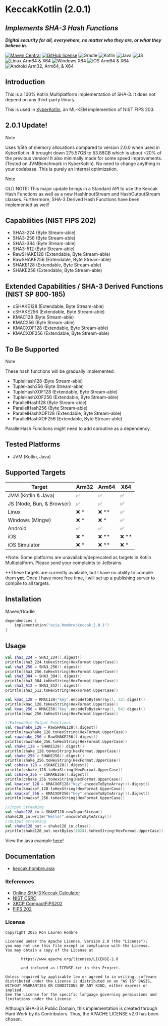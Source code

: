 # KeccakKotlin (2.0.1)
## _Implements SHA-3 Hash Functions_
_**Digital security for all, everywhere, no matter who they are, or what they believe in.**_

[![Maven Central](https://img.shields.io/maven-central/v/asia.hombre/keccak.svg)](https://search.maven.org/#search%7Cga%7C1%7Cg%3A%22asia.hombre%22)
[![GitHub license](https://img.shields.io/badge/license-Apache%20License%202.0-blue.svg?style=flat)](https://www.apache.org/licenses/LICENSE-2.0)
![Gradle](https://img.shields.io/badge/Gradle-02303A.svg?style=for-the-badge&logo=Gradle&logoColor=white)
![Kotlin](https://img.shields.io/badge/kotlin-%237F52FF.svg?style=for-the-badge&logo=kotlin&logoColor=white)
![Java](https://img.shields.io/badge/java-%23ED8B00.svg?style=for-the-badge&logo=openjdk&logoColor=white)
![JS](https://img.shields.io/badge/JavaScript-F7DF1E?style=for-the-badge&logo=javascript&logoColor=black)
![Linux Arm64 & X64](https://img.shields.io/badge/Linux-FCC624?style=for-the-badge&logo=linux&logoColor=black)
![Windows X64](https://img.shields.io/badge/Windows-0078D6?style=for-the-badge&logo=windows&logoColor=white)
![iOS Arm64 & X64](https://img.shields.io/badge/iOS-000000?style=for-the-badge&logo=ios&logoColor=white)
![Android Arm32, Arm64, & X64](https://img.shields.io/badge/Android-3DDC84?style=for-the-badge&logo=android&logoColor=white)

## Introduction

This is a 100% Kotlin Multiplatform implementation of SHA-3. It does not depend on any third-party library.

This is used in [KyberKotlin](https://github.com/ronhombre/KyberKotlin), an ML-KEM implemention of NIST FIPS 203.

## 2.0.1 Update!
> [!NOTE]
> Uses 1/5th of memory allocations compared to version 2.0.0 when used in KyberKotlin. It brought down 275.57GB to
> 53.88GB which is about ~20% of the previous version! It also minimally made for some speed improvements. (Tested on
> JVMBenchmark in KyberKotlin).
> No need to change anything in your codebase. This is purely an internal optimization.

> [!NOTE]
> OLD NOTE: This major update brings in a Standard API to use the Keccak Hash Functions as well as a new HashInputStream and
> HashOutputStream classes. Furthermore, SHA-3 Derived Hash Functions have been implemented as well!

## Capabilities (NIST FIPS 202)
* SHA3-224 (Byte Stream-able)
* SHA3-256 (Byte Stream-able)
* SHA3-384 (Byte Stream-able)
* SHA3-512 (Byte Stream-able)
* RawSHAKE128 (Extendable, Byte Stream-able)
* RawSHAKE256 (Extendable, Byte Stream-able)
* SHAKE128 (Extendable, Byte Stream-able)
* SHAKE256 (Extendable, Byte Stream-able)

## Extended Capabilities / SHA-3 Derived Functions (NIST SP 800-185)
* cSHAKE128 (Extendable, Byte Stream-able)
* cSHAKE256 (Extendable, Byte Stream-able)
* KMAC128 (Byte Stream-able)
* KMAC256 (Byte Stream-able)
* KMACXOF128 (Extendable, Byte Stream-able)
* KMACXOF256 (Extendable, Byte Stream-able)

## To Be Supported
> [!NOTE]
> These hash functions will be gradually implemented.

* TupleHash128 (Byte Stream-able)
* TupleHash256 (Byte Stream-able)
* TupleHashXOF128 (Extendable, Byte Stream-able)
* TupleHashXOF256 (Extendable, Byte Stream-able)
* ParallelHash128 (Byte Stream-able)
* ParallelHash256 (Byte Stream-able)
* ParallelHashXOF128 (Extendable, Byte Stream-able)
* ParallelHashXOF256 (Extendable, Byte Stream-able)

ParallelHash Functions might need to add coroutine as a dependency.

## Tested Platforms
* JVM (Kotlin, Java)

## Supported Targets

| Target                    | Arm32              | Arm64              | X64                |
|---------------------------|--------------------|--------------------|--------------------|
| JVM (Kotlin & Java)       | :white_check_mark: | :white_check_mark: | :white_check_mark: |
| JS (Node, Bun, & Browser) | :white_check_mark: | :white_check_mark: | :white_check_mark: |
| Linux                     | :x: *              | :x: **             | :white_check_mark: |
| Windows (Mingw)           | :x: *              | :x: *              | :white_check_mark: |
| Android                   | :white_check_mark: | :white_check_mark: | :white_check_mark: |
| iOS                       | :x: *              | :x: **             | :x: **             |
| iOS Simulator             | :x: *              | :x: **             | :x: *              |

*Note: Some platforms are unavailable/deprecated as targets in Kotlin Multiplatform. Please send your complaints to Jetbrains.

**These targets are currently available, but I have no ability to compile them **yet**. Once I have more free time, I will set up a publishing server to compile to all targets.

## Installation
Maven/Gradle
```kotlin
dependencies {
    implementation("asia.hombre:keccak:2.0.1")
}
```

## Usage
```kotlin
val sha3_224 = SHA3_224().digest()
println(sha3_224.toHexString(HexFormat.UpperCase))
val sha3_256 = SHA3_256().digest()
println(sha3_256.toHexString(HexFormat.UpperCase))
val sha3_384 = SHA3_384().digest()
println(sha3_384.toHexString(HexFormat.UpperCase))
val sha3_512 = SHA3_512().digest()
println(sha3_512.toHexString(HexFormat.UpperCase))

val kmac_128 = KMAC128("key".encodeToByteArray(), 32).digest()
println(kmac_128.toHexString(HexFormat.UpperCase))
val kmac_256 = KMAC256("key".encodeToByteArray(), 64).digest()
println(kmac_256.toHexString(HexFormat.UpperCase))

//Extendable-Output Functions
val rawshake_128 = RawSHAKE128().digest()
println(rawshake_128.toHexString(HexFormat.UpperCase))
val rawshake_256 = RawSHAKE256().digest()
println(rawshake_256.toHexString(HexFormat.UpperCase))
val shake_128 = SHAKE128().digest()
println(shake_128.toHexString(HexFormat.UpperCase))
val shake_256 = SHAKE256().digest()
println(shake_256.toHexString(HexFormat.UpperCase))
val cshake_128 = cSHAKE128().digest()
println(cshake_128.toHexString(HexFormat.UpperCase))
val cshake_256 = cSHAKE256().digest()
println(cshake_256.toHexString(HexFormat.UpperCase))
val kmacxof_128 = KMACXOF128("key".encodeToByteArray()).digest()
println(kmacxof_128.toHexString(HexFormat.UpperCase))
val kmacxof_256 = KMACXOF256("key".encodeToByteArray()).digest()
println(kmacxof_256.toHexString(HexFormat.UpperCase))

//Input Streaming
val shake128_in = SHAKE128.newInputStream()
shake128_in.write("Hello!".encodeToByteArray())
//Output Streaming
val shake128_out = shake128_in.close()
println(shake128_out.nextBytes(1024).toHexString(HexFormat.UpperCase))
```

View the java example [here](https://github.com/ronhombre/KeccakKotlin/blob/master/java-example/src/main/java/asia/hombre/examples/keccak/Main.java)!

## Documentation
* [keccak.hombre.asia](https://keccak.hombre.asia)

### References

* [Online SHA-3 Keccak Calculator](https://leventozturk.com/engineering/sha3/)
* [NIST CSRC](https://csrc.nist.gov/projects/cryptographic-standards-and-guidelines/example-values)
* [XKCP CompactFIPS202](https://github.com/XKCP/XKCP/blob/master/Standalone/CompactFIPS202/Python/CompactFIPS202.py)
* [FIPS 202](https://nvlpubs.nist.gov/nistpubs/FIPS/NIST.FIPS.202.pdf)

### License

```
Copyright 2025 Ron Lauren Hombre

Licensed under the Apache License, Version 2.0 (the "License");
you may not use this file except in compliance with the License.
You may obtain a copy of the License at

       https://www.apache.org/licenses/LICENSE-2.0
       
       and included as LICENSE.txt in this Project.

Unless required by applicable law or agreed to in writing, software
distributed under the License is distributed on an "AS IS" BASIS,
WITHOUT WARRANTIES OR CONDITIONS OF ANY KIND, either express or implied.
See the License for the specific language governing permissions and
limitations under the License.
```

Although SHA-3 is Public Domain, this implementation is created through Hard Work by its Contributors.
Thus, the APACHE LICENSE v2.0 has been chosen.
